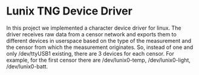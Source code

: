 # Lunix TNG Device Driver
In this project we implemented a character device driver for linux. The driver receives raw data from a censor network and exports them to different devices in userspace based on the type of the measurement and the censor from which the measurement originates. So, instead of one and only /dev/ttyUSB1 existing, there are 3 devices for each censor. For example, for the first censor there are /dev/lunix0-temp, /dev/lunix0-light, /dev/lunix0-batt.




